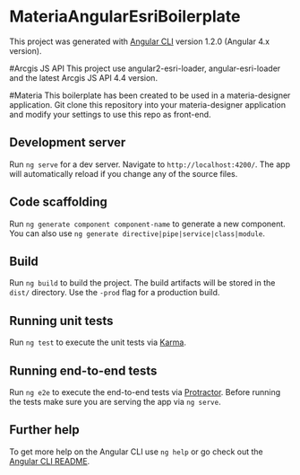# MateriaAngularEsriBoilerplate
This project was generated with [Angular CLI](https://github.com/angular/angular-cli) version 1.2.0 (Angular 4.x version).

#Arcgis JS API
This project use angular2-esri-loader, angular-esri-loader and the latest Arcgis JS API 4.4 version.

#Materia
This boilerplate has been created to be used in a materia-designer application.
Git clone this repository into your materia-designer application and modify your settings to use this repo as front-end.

## Development server

Run `ng serve` for a dev server. Navigate to `http://localhost:4200/`. The app will automatically reload if you change any of the source files.

## Code scaffolding

Run `ng generate component component-name` to generate a new component. You can also use `ng generate directive|pipe|service|class|module`.

## Build

Run `ng build` to build the project. The build artifacts will be stored in the `dist/` directory. Use the `-prod` flag for a production build.

## Running unit tests

Run `ng test` to execute the unit tests via [Karma](https://karma-runner.github.io).

## Running end-to-end tests

Run `ng e2e` to execute the end-to-end tests via [Protractor](http://www.protractortest.org/).
Before running the tests make sure you are serving the app via `ng serve`.

## Further help

To get more help on the Angular CLI use `ng help` or go check out the [Angular CLI README](https://github.com/angular/angular-cli/blob/master/README.md).
